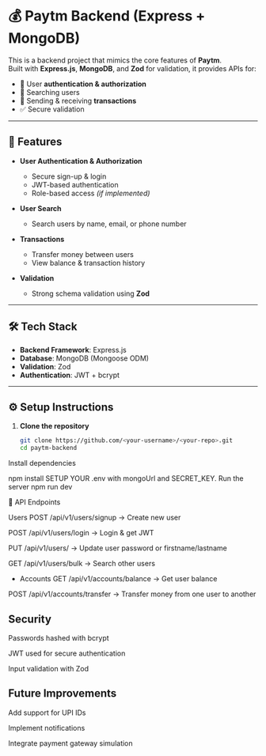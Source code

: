 # 💰 Paytm Backend (Express + MongoDB)

This is a backend project that mimics the core features of **Paytm**.  
Built with **Express.js**, **MongoDB**, and **Zod** for validation, it provides APIs for:  
- 🔐 User **authentication & authorization**  
- 🔎 Searching users  
- 💸 Sending & receiving **transactions**  
- ✅ Secure validation  

---

## 🚀 Features

- **User Authentication & Authorization**  
  - Secure sign-up & login  
  - JWT-based authentication  
  - Role-based access *(if implemented)*  

- **User Search**  
  - Search users by name, email, or phone number  

- **Transactions**  
  - Transfer money between users  
  - View balance & transaction history  

- **Validation**  
  - Strong schema validation using **Zod**  

---

## 🛠️ Tech Stack
- **Backend Framework**: Express.js  
- **Database**: MongoDB (Mongoose ODM)  
- **Validation**: Zod  
- **Authentication**: JWT + bcrypt  

---

## ⚙️ Setup Instructions

1. **Clone the repository**
   ```bash
   git clone https://github.com/<your-username>/<your-repo>.git
   cd paytm-backend


Install dependencies

npm install
SETUP YOUR .env with mongoUrl and SECRET_KEY.
Run the server
npm run dev

📌 API Endpoints


Users
POST /api/v1/users/signup → Create new user

POST /api/v1/users/login → Login & get JWT

PUT /api/v1/users/ → Update user password or firstname/lastname

GET /api/v1/users/bulk → Search other users

- Accounts
GET /api/v1/accounts/balance → Get user balance

POST /api/v1/accounts/transfer → Transfer money from one user to another

## Security
Passwords hashed with bcrypt

JWT used for secure authentication

Input validation with Zod

## Future Improvements
Add support for UPI IDs

Implement notifications

Integrate payment gateway simulation
